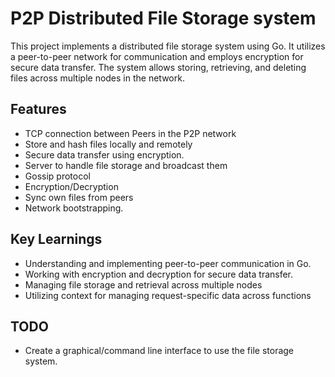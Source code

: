 
# P2P Distributed File Storage system
This project implements a distributed file storage system using Go. It utilizes a peer-to-peer network for communication and employs encryption for secure data transfer. The system allows storing, retrieving, and deleting files across multiple nodes in the network.
## Features
- TCP connection between Peers in the P2P network
- Store and hash files locally and remotely
- Secure data transfer using encryption.
- Server to handle file storage and broadcast them
- Gossip protocol
- Encryption/Decryption
- Sync own files from peers
- Network bootstrapping.
## Key Learnings
- Understanding and implementing peer-to-peer communication in Go.
- Working with encryption and decryption for secure data transfer.
- Managing file storage and retrieval across multiple nodes
- Utilizing context for managing request-specific data across functions
## TODO

- Create a graphical/command line interface to use the file storage system.
